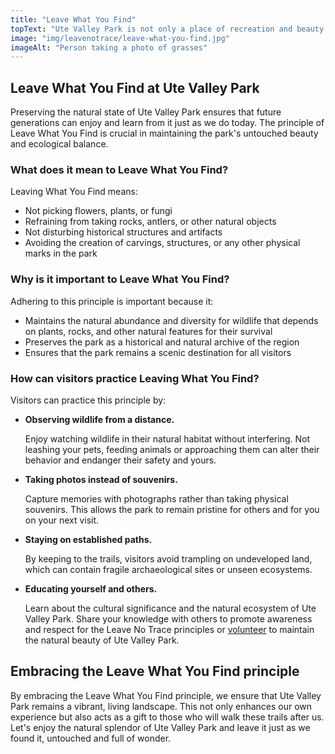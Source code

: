 ```yaml
---
title: "Leave What You Find"
topText: "Ute Valley Park is not only a place of recreation and beauty but also a living museum where every rock, plant, and artifact tells a story of the natural and cultural history of the area. As visitors, we have the responsibility to preserve these stories and the park's integrity by following the Leave No Trace principle: Leave What You Find."
image: "img/leavenotrace/leave-what-you-find.jpg"
imageAlt: "Person taking a photo of grasses"
---
```


## Leave What You Find at Ute Valley Park

Preserving the natural state of Ute Valley Park ensures that future generations can enjoy and learn from it just as we do today. The principle of Leave What You Find is crucial in maintaining the park's untouched beauty and ecological balance.

### What does it mean to Leave What You Find?

Leaving What You Find means:

- Not picking flowers, plants, or fungi
- Refraining from taking rocks, antlers, or other natural objects
- Not disturbing historical structures and artifacts
- Avoiding the creation of carvings, structures, or any other physical marks in the park

### Why is it important to Leave What You Find?

Adhering to this principle is important because it:

- Maintains the natural abundance and diversity for wildlife that depends on plants, rocks, and other natural features for their survival
- Preserves the park as a historical and natural archive of the region
- Ensures that the park remains a scenic destination for all visitors

### How can visitors practice Leaving What You Find?

Visitors can practice this principle by:

- **Observing wildlife from a distance.**
  
  Enjoy watching wildlife in their natural habitat without interfering. Not leashing your pets, feeding animals or approaching them can alter their behavior and endanger their safety and yours.

- **Taking photos instead of souvenirs.**
  
  Capture memories with photographs rather than taking physical souvenirs. This allows the park to remain pristine for others and for you on your next visit.

- **Staying on established paths.**
  
  By keeping to the trails, visitors avoid trampling on undeveloped land, which can contain fragile archaeological sites or unseen ecosystems.

- **Educating yourself and others.**
  
  Learn about the cultural significance and the natural ecosystem of Ute Valley Park. Share your knowledge with others to promote awareness and respect for the Leave No Trace principles or [volunteer](/volunteer/) to maintain the natural beauty of Ute Valley Park.

## Embracing the Leave What You Find principle

By embracing the Leave What You Find principle, we ensure that Ute Valley Park remains a vibrant, living landscape. This not only enhances our own experience but also acts as a gift to those who will walk these trails after us. Let's enjoy the natural splendor of Ute Valley Park and leave it just as we found it, untouched and full of wonder.
